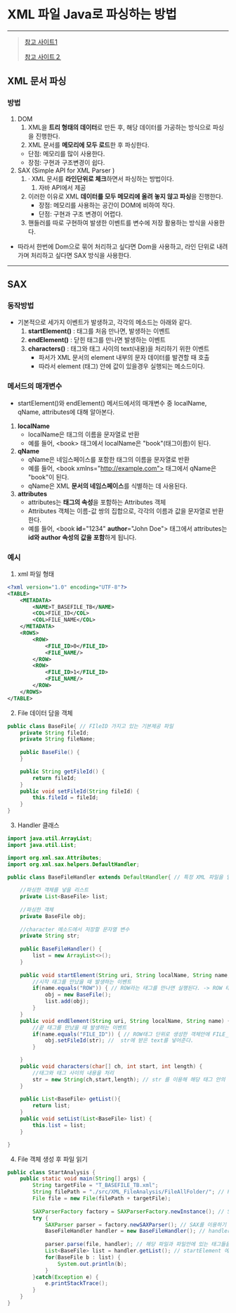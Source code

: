 # XML 파일 Java로 파싱하는 방법

---

>[참고 사이트1](https://scshim.tistory.com/462)
>
>[참고 사이트２](https://sangwoo0727.github.io/java/JAVA-29_SAXParser/)

## XML 문서 파싱

### 방법

1. DOM
   1.  XML을 **트리 형태의 데이터**로 만든 후, 해당 데이터를 가공하는 방식으로 파싱을 진행한다.
   2.  XML 문서를 **메모리에 모두 로드**한 후 파싱한다.
      - 단점: 메모리를 많이 사용한다.
      - 장점: 구현과 구조변경이 쉽다.
2. SAX (Simple API for XML Parser )
   1. · XML 문서를 **라인단위로 체크**하면서 파싱하는 방법이다.
      1. 자바 API에서 제공
   2. 이러한 이유로 XML **데이터를 모두 메모리에 올려 놓지 않고 파싱**을 진행한다.
      - 장점: 메모리를 사용하는 공간이 DOM에 비하여 작다.
      - 단점: 구현과 구조 변경이 어렵다.
   3. 핸들러를 따로 구현하여 발생한 이벤트를 변수에 저장 활용하는 방식을 사용한다.  

- 따라서 한번에 Dom으로 묶어 처리하고 싶다면 Dom을 사용하고, 라인 단위로 내려가며 처리하고 싶다면 SAX 방식을 사용한다. 

---

## SAX

### 동작방법

- 기본적으로 세가지 이벤트가 발생하고, 각각의 메소드는 아래와 같다.
  1. **startElement()** : 태그를 처음 만나면, 발생하는 이벤트
  2. **endElement()** : 닫힌 태그를 만나면 발생하는 이벤트
  3. **characters()** : 태그와 태그 사이의 text(내용)을 처리하기 위한 이벤트
     - 파서가 XML 문서의 element 내부의 문자 데이터를 발견할 때 호출
     - 따라서 element (태그) 안에 값이 있을경우 실행되는 메소드이다. 

### 메서드의 매개변수 

- startElement()와 endElement() 메서드에서의 매개변수 중 localName, qName, attributes에 대해 알아본다. 

1. **localName**
   - localName은 태그의 이름을 문자열로 반환
   - 예를 들어, \<book> 태그에서 localName은 "book"(태그이름)이 된다. 
2. **qName**
   - qName은 네임스페이스를 포함한 태그의 이름을 문자열로 반환
   - 예를 들어, \<book xmlns="http://example.com"> 태그에서 qName은 "book"이 된다. 
   - qName은 XML **문서의 네임스페이스**를 식별하는 데 사용된다.
3. **attributes**
   - attributes는 **태그의 속성**을 포함하는 Attributes 객체
   - Attributes 객체는 이름-값 쌍의 집합으로, 각각의 이름과 값을 문자열로 반환한다.
   - 예를 들어, \<book **id**="1234" **author**="John Doe"> 태그에서 attributes는 **id와 author 속성의 값을 포함**하게 됩니다.

### 예시

1. xml 파일 형태

```xml
<?xml version="1.0" encoding="UTF-8"?>
<TABLE>
    <METADATA>
        <NAME>T_BASEFILE_TB</NAME>
        <COL>FILE_ID</COL>
        <COL>FILE_NAME</COL>
    </METADATA>
    <ROWS>
        <ROW>
            <FILE_ID>0</FILE_ID>
            <FILE_NAME/>
        </ROW>
        <ROW>
            <FILE_ID>1</FILE_ID>
            <FILE_NAME/>
        </ROW>
    </ROWS>
</TABLE>
```

2. File 데이터 담을 객체 

```java
public class BaseFile{ // FIleID 가지고 있는 기본제공 파일 
	private String fileId;
	private String fileName;
    
	public BaseFile() {
	}

	public String getFileId() {
		return fileId;
	}
	public void setFileId(String fileId) {
		this.fileId = fileId;
	}
}
```

3. Handler 클래스 

```java
import java.util.ArrayList;
import java.util.List;

import org.xml.sax.Attributes;
import org.xml.sax.helpers.DefaultHandler;

public class BaseFileHandler extends DefaultHandler{ // 특정 XML 파일을 열어서 태그별로 어떻게 처리할 것인지를 결정하는 클래스 
	
	//파싱한 객체를 넣을 리스트
	private List<BaseFile> list;
	
	//파싱한 객체
	private BaseFile obj;
	
	//character 메소드에서 저장할 문자열 변수
	private String str;
	
	public BaseFileHandler() {
		list = new ArrayList<>();
	}
	
	public void startElement(String uri, String localName, String name, Attributes att) {
		//시작 태그를 만났을 때 발생하는 이벤트
		if(name.equals("ROW")) { // ROW라는 태그를 만나면 실행된다. -> ROW 태그단위로 객체 생성
			obj = new BaseFile(); 
			list.add(obj);
		}
	}
	public void endElement(String uri, String localName, String name) {
		//끝 태그를 만났을 때 발생하는 이벤트 
		if(name.equals("FILE_ID")) { // ROW태그 단위로 생성한 객체안에 FILE_ID 라는 프로퍼티에 값을 넣는다. 
			obj.setFileId(str); //  str에 받은 text를 넣어준다. 
		}

	}
	public void characters(char[] ch, int start, int length) { 
		//태그와 태그 사이의 내용을 처리
		str = new String(ch,start,length); // str 를 이용해 해당 태그 안의 text를 받아온다. 
	}
    
    public List<BaseFile> getList(){
		return list;
	}
	public void setList(List<BaseFile> list) {
		this.list = list;
	}

}
```

4. File 객체 생성 후 파일 읽기 

```java
public class StartAnalysis {
	public static void main(String[] args) {
		String targetFile = "T_BASEFILE_TB.xml";
		String filePath = "./src/XML_FileAnalysis/FileAllFolder/"; // Paths.get("").toAbsolutePath()
		File file = new File(filePath + targetFile);
        
		SAXParserFactory factory = SAXParserFactory.newInstance(); // SAX를 이용하기 위해 필요 
		try {
			SAXParser parser = factory.newSAXParser(); // SAX를 이용하기 위해 필요 
			BaseFileHandler handler = new BaseFileHandler(); // handler객체 생성 
            
			parser.parse(file, handler); // 해당 파일과 파일안에 있는 태그들을 handler를 통해 제어 
			List<BaseFile> list = handler.getList(); // startElement 에 설정한 단위로 생성된 객체들이 리스트 형태로 들어가있다.
			for(BaseFile b : list) { 
				System.out.println(b);
			}
		}catch(Exception e) {
			e.printStackTrace();
		}
	}
}
```

